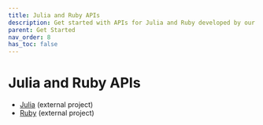 ```yaml
---
title: Julia and Ruby APIs
description: Get started with APIs for Julia and Ruby developed by our community
parent: Get Started
nav_order: 8
has_toc: false
---
```


# Julia and Ruby APIs

* [Julia](https://github.com/jw3126/ONNXRunTime.jl) (external project)
* [Ruby](https://github.com/ankane/onnxruntime) (external project)
